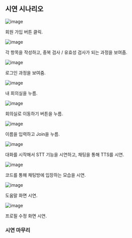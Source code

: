 ## 시연 시나리오
![image](/uploads/a8fe1cda574e290b42d9863b6c3e814c/image.png)

회원 가입 버튼 클릭.


![image](/uploads/895d68a3ea57d91ead1b5b4aff85a57a/image.png)

각 항목을 작성하고, 중복 검사 / 유효성 검사가 되는 과정을 보여줌.


![image](/uploads/d6a30ace433fea0aa6ee86a4f85f0f16/image.png)

로그인 과정을 보여줌.


![image](/uploads/27c03d120bc2ecbe54cd4739522eaad7/image.png)

내 회의실을 누름.


![image](/uploads/40660889fa2215e27e36737be0371178/image.png)

회의실로 이동하기 버튼을 누름.


![image](/uploads/286e22dc41a6460a4c628d7c711c662b/image.png)

이름을 입력하고 Join을 누름.


![image](/uploads/d6659779fe9c94ec00ea49b4083a0954/image.png)

대화를 시작해서 STT 기능을 시연하고, 채팅을 통해 TTS를 시연.

![image](/uploads/208f9d1f9c133a3f8734554534bc1c1b/image.png)

코드를 통해 채팅방에 입장하는 모습을 시연.


![image](/uploads/73ab01d1647ac5ac504e9bf9d59b58b2/image.png)

도움말 화면 시연.


![image](/uploads/7d9d64034f7bf3cf333dfe8702c8f905/image.png)

프로필 수정 화면 시연.


### 시연 마무리